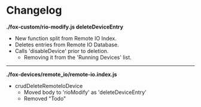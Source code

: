 # Changelog

**./fox-custom/rio-modify.js deleteDeviceEntry**
* New function split from Remote IO Index.
* Deletes entries from Remote IO Database.
* Calls 'disableDevice' prior to deletion.
	* Removing it from the 'Running Devices' list.

---

**./fox-devices/remote_io/remote-io.index.js**
* crudDeleteRemoteIoDevice
	* Moved body to 'rioModify' as 'deleteDeviceEntry'
	* Removed "Todo"

